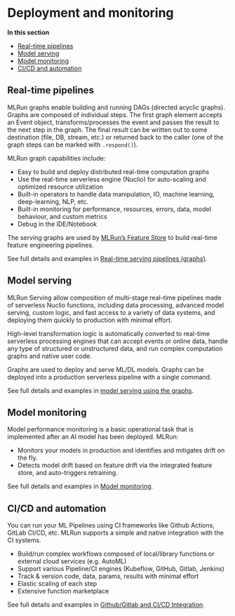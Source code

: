 # Deployment and monitoring

**In this section**
- [Real-time pipelines](#real-time-pipelines)
- [Model serving](#model-serving)
- [Model monitoring](#model-monitoring)
- [CI/CD and automation](#ci-cd-and-automation)

## Real-time pipelines

MLRun graphs enable building and running DAGs (directed acyclic graphs). Graphs are composed of individual steps. The first graph element accepts an Event object, transforms/processes the event and passes the result to the next step in the graph. The final result can be written out to some destination (file, DB, stream, etc.) or returned back to the caller (one of the graph steps can be marked with `.respond()`).

MLRun graph capabilities include:

- Easy to build and deploy distributed real-time computation graphs
- Use the real-time serverless engine (Nuclio) for auto-scaling and optimized resource utilization
- Built-in operators to handle data manipulation, IO, machine learning, deep-learning, NLP, etc.
- Built-in monitoring for performance, resources, errors, data, model behaviour, and custom metrics
- Debug in the IDE/Notebook

The serving graphs are used by [MLRun’s Feature Store](../feature-store/feature-store) to build real-time feature engineering pipelines. 

See full details and examples in [Real-time serving pipelines (graphs)](../serving/serving-graph).

## Model serving

MLRun Serving allow composition of multi-stage real-time pipelines made of serverless Nuclio functions, including data processing, 
advanced model serving, custom logic, and fast access to a variety of data systems, and deploying them quickly to production with 
minimal effort.

High-level transformation logic is automatically converted to real-time serverless processing engines that can accept events or online data, 
handle any type of structured or unstructured data, and run complex computation graphs and native user code. 

Graphs are used to deploy and serve ML/DL models. Graphs can be deployed into a production serverless pipeline with a single command. 

See full details and examples in [model serving using the graphs](../serving/build-graph-model-serving).


## Model monitoring

Model performance monitoring is a basic operational task that is implemented after an AI model has been deployed. MLRun:
- Monitors your models in production and identifies and mitigates drift on the fly.
- Detects model drift based on feature drift via the integrated feature store, and auto-triggers retraining.

See full details and examples in [Model monitoring](../model_monitoring/index).


## CI/CD and automation

You can run your ML Pipelines using CI frameworks like Github Actions, GitLab CI/CD, etc. MLRun supports a simple and native integration 
with the CI systems. 

- Build/run complex workflows composed of local/library functions or external cloud services (e.g. AutoML)
- Support various Pipeline/CI engines (Kubeflow, GitHub, Gitlab, Jenkins)
- Track & version code, data, params, results with minimal effort
- Elastic scaling of each step
- Extensive function marketplace 


See full details and examples in [Github/Gitlab and CI/CD Integration](../projects/ci-integration).
